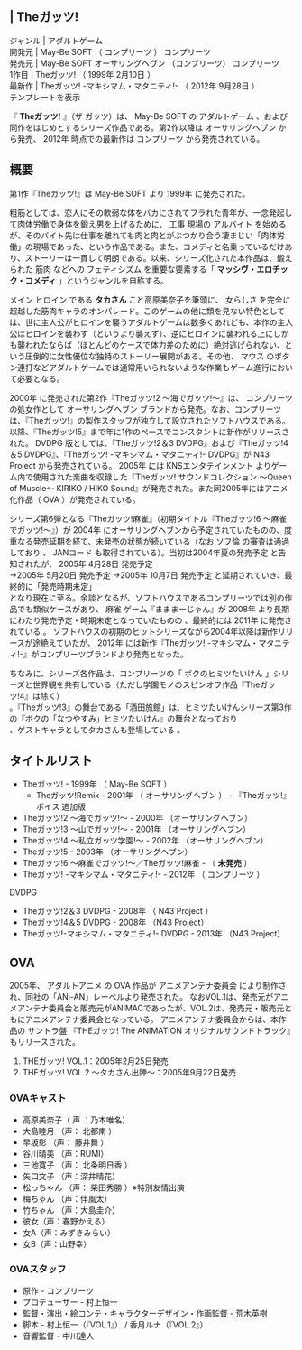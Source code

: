 |  Theガッツ!  
---  
ジャンル  |  アダルトゲーム   
開発元  |  May-Be SOFT  （  コンプリーツ  ）  コンプリーツ   
発売元  |  May-Be SOFT  オーサリングヘヴン  （コンプリーツ）  コンプリーツ   
1作目  |  Theガッツ!  （  1999年  2月10日  ）   
最新作  |  Theガッツ! -マキシマム・マタニティ!-  （  2012年  9月28日  ）   
テンプレートを表示  
  
『 **Theガッツ!** 』（ザ ガッツ）は、  May-Be SOFT  の  アダルトゲーム
、および同作をはじめとするシリーズ作品である。第2作以降は  オーサリングヘブン  から発売、  2012年  時点での最新作は  コンプリーツ
から発売されている。

##  概要  

第1作『Theガッツ!』は  May-Be SOFT  より  1999年  に発売された。

粗筋としては、恋人にその軟弱な体をバカにされてフラれた青年が、一念発起して肉体労働で身体を鍛え男を上げるために、  工事  現場の  アルバイト
を始めるが、そのバイト先は仕事を離れても肉と肉とがぶつかり合う凄まじい「肉体労働」の現場であった、という作品である。また、コメディと名乗っているだけあり、ストーリーは一貫して明朗である。以来、シリーズ化された本作品は、鍛えられた
筋肉  などへの  フェティシズム  を重要な要素する「 **マッシヴ・エロチック・コメディ** 」というジャンルを自称する。

メイン  ヒロイン  である **タカさん** こと高原美奈子を筆頭に、  女らしさ
を完全に超越した筋肉キャラのオンパレード。このゲームの他に類を見ない特色としては、世に主人公がヒロインを襲うアダルトゲームは数多くあれども、本作の主人公はヒロインを襲わず（というより襲えず）、逆にヒロインに襲われる上にしかも襲われたならば（ほとんどのケースで体力差のために）絶対逃げられない、という圧倒的に女性優位な独特のストーリー展開がある。その他、
マウス  のボタン連打などアダルトゲームでは通常用いられないような作業もゲーム進行において必要となる。

2000年  に発売された第2作『Theガッツ!2 〜海でガッツ!〜』は、  コンプリーツ  の処女作として  オーサリングヘブン
ブランドから発売。なお、コンプリーツは、『Theガッツ!』の製作スタッフが独立して設立されたソフトハウスである。以降、『Theガッツ!5』まで年に1作のペースでコンスタントに新作がリリースされた。
DVDPG  版としては、『Theガッツ!2＆3 DVDPG』および『Theガッツ!4＆5 DVDPG』、『Theガッツ! -マキシマム・マタニティ!-
DVDPG』が  N43 Project  から発売されている。  2005年  には  KNSエンタテインメント
よりゲーム内で使用された楽曲を収録した『Theガッツ! サウンドコレクション 〜Queen of Muscle〜 KIRIKO / HIKO
Sound』が発売された。また同2005年にはアニメ化作品（  OVA  ）が発売されている。

シリーズ第6弾となる『Theガッツ!麻雀』（初期タイトル『Theガッツ!6 〜麻雀でガッツ!〜』）が  2004年
にオーサリングヘブンから予定されていたものの、度重なる発売延期を経て、未発売の状態が続いている（なお  ソフ倫  の審査は通過しており    、
JANコード  も取得されている）。当初は2004年夏の発売予定    と告知されたが、  2005年  4月28日  発売予定  
→2005年  5月20日  発売予定    →2005年  10月7日  発売予定    と延期されていき、最終的に「発売時期未定」  
となり現在に至る。余談となるが、ソフトハウスであるコンプリーツでは別の作品でも類似ケースがあり、  麻雀  ゲーム『まままーじゃん』が  2008年
より長期にわたり発売予定・時期未定となっていたものの    、最終的には  2011年  に発売されている    。
ソフトハウスの初期のヒットシリーズながら2004年以降は新作リリースが途絶えていたが、  2012年  には新作『Theガッツ!
-マキシマム・マタニティ!-』がコンプリーツブランドより発売となった。

ちなみに、シリーズ各作品は、コンプリーツの「  ボクのヒミツたいけん
」シリーズと世界観を共有している（ただし学園モノのスピンオフ作品『Theガッツ!4』は除く）        
。『Theガッツ!3』の舞台である「酒田旅館」は、ヒミツたいけんシリーズ第3作の『ボクの「なつやすみ」ヒミツたいけん』の舞台となっており  
、ゲストキャラとしてタカさんも登場している    。

##  タイトルリスト  

  * Theガッツ! -  1999年    （  May-Be SOFT  ） 
    * Theガッツ!Remix -  2001年    （  オーサリングヘブン  ） - 『Theガッツ!』  ボイス  追加版 
  * Theガッツ!2 〜海でガッツ!〜 -  2000年    （オーサリングヘブン） 
  * Theガッツ!3 〜山でガッツ!〜 - 2001年    （オーサリングヘブン） 
  * Theガッツ!4 〜私立ガッツ学園!〜 -  2002年    （オーサリングヘブン） 
  * Theガッツ!5 -  2003年    （オーサリングヘブン） 
  * Theガッツ!6 〜麻雀でガッツ!〜／Theガッツ!麻雀 - （ **未発売** ） 
  * Theガッツ! -マキシマム・マタニティ!- -  2012年  （  コンプリーツ  ） 

DVDPG

  * Theガッツ!2＆3 DVDPG -  2008年  （  N43 Project  ） 
  * Theガッツ!4＆5 DVDPG - 2008年 （N43 Project） 
  * Theガッツ!-マキシマム・マタニティ!- DVDPG -  2013年  （N43 Project） 

##  OVA  

2005年、  アダルトアニメ  の  OVA  作品が  アニメアンテナ委員会  により制作され、同社の「ANi-AN」レーベルより発売された。
なおVOL.1は、発売元がアニメアンテナ委員会と販売元がANIMACであったが、VOL.2は、発売元・販売元ともにアニメアンテナ委員会となっている。
アニメアンテナ委員会からは、本作品の  サントラ盤  『THEガッツ! The ANIMATION オリジナルサウンドトラック』もリリースされた。

  1. THEガッツ! VOL.1：2005年2月25日発売   
  2. THEガッツ! VOL.2 〜タカさん出陣〜：2005年9月22日発売   

###  OVAキャスト  

  * 高原美奈子（  声  ：乃本唯名） 
  * 大島睦月 （声：  北都南  ） 
  * 早坂彰 （声：  藤井舞  ） 
  * 谷川晴美 （声：RUMI） 
  * 三池寛子 （声：  北条明日香  ） 
  * 矢口文子 （声：深井晴花） 
  * 松っちゃん （声：  柴田秀勝  ）※特別友情出演 
  * 梅ちゃん （声：伴風太） 
  * 竹ちゃん （声：大島圭介） 
  * 彼女（声：春野かえる） 
  * 女A（声：みずきみらい） 
  * 女B（声：山野幸） 

###  OVAスタッフ  

  * 原作 - コンプリーツ 
  * プロデューサー - 村上恒一 
  * 監督・演出・絵コンテ・キャラクターデザイン・作画監督 -  荒木英樹 
  * 脚本 - 村上恒一（『VOL.1』） / 香月ルナ（『VOL.2』） 
  * 音響監督 - 中川達人 

